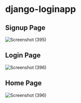 # django-loginapp

## Signup Page
![Screenshot (395)](https://github.com/Arjunan1234/django-loginapp/assets/63443618/ea0a5ed2-3c7d-4103-a38e-da585d25a24d)

## Login Page
![Screenshot (396)](https://github.com/Arjunan1234/django-loginapp/assets/63443618/bd0348e5-5a70-4d1b-8660-4bfe945029ab)

## Home Page
![Screenshot (396)](https://github.com/Arjunan1234/django-loginapp/assets/63443618/bbee47ff-c137-4290-9deb-6567918512e3)
